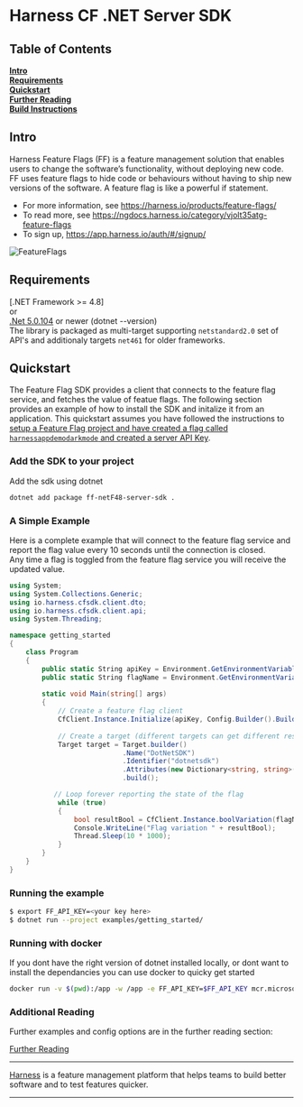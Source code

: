 Harness CF .NET Server SDK
========================

## Table of Contents
**[Intro](#Intro)**<br>
**[Requirements](#Requirements)**<br>
**[Quickstart](#Quickstart)**<br>
**[Further Reading](docs/further_reading.md)**<br>
**[Build Instructions](docs/build.md)**<br>


## Intro

Harness Feature Flags (FF) is a feature management solution that enables users to change the software’s functionality, without deploying new code. FF uses feature flags to hide code or behaviours without having to ship new versions of the software. A feature flag is like a powerful if statement.
* For more information, see https://harness.io/products/feature-flags/
* To read more, see https://ngdocs.harness.io/category/vjolt35atg-feature-flags
* To sign up, https://app.harness.io/auth/#/signup/

![FeatureFlags](https://github.com/harness/ff-python-server-sdk/raw/main/docs/images/ff-gui.png)

## Requirements
[.NET Framework >= 4.8]<br> 
or<br>
[.Net 5.0.104](https://docs.microsoft.com/en-us/nuget/quickstart/install-and-use-a-package-using-the-dotnet-cli) or newer (dotnet --version)<br>
The library is packaged as multi-target supporting `netstandard2.0` set of API's and additionaly targets `net461` for older frameworks.


## Quickstart
The Feature Flag SDK provides a client that connects to the feature flag service, and fetches the value
of featue flags.   The following section provides an example of how to install the SDK and initalize it from
an application.
This quickstart assumes you have followed the instructions to [setup a Feature Flag project and have created a flag called `harnessappdemodarkmode` and created a server API Key](https://ngdocs.harness.io/article/1j7pdkqh7j-create-a-feature-flag#step_1_create_a_project).


### Add the SDK to your project
Add the sdk using dotnet
```bash
dotnet add package ff-netF48-server-sdk .
```

### A Simple Example
Here is a complete example that will connect to the feature flag service and report the flag value every 10 seconds until the connection is closed.  
Any time a flag is toggled from the feature flag service you will receive the updated value.

```c#
using System;
using System.Collections.Generic;
using io.harness.cfsdk.client.dto;
using io.harness.cfsdk.client.api;
using System.Threading;

namespace getting_started
{
    class Program
    {
        public static String apiKey = Environment.GetEnvironmentVariable("FF_API_KEY");
        public static String flagName = Environment.GetEnvironmentVariable("FF_FLAG_NAME") is string v && v.Length > 0 ? v : "harnessappdemodarkmode";
        
        static void Main(string[] args)
        {
            // Create a feature flag client
            CfClient.Instance.Initialize(apiKey, Config.Builder().Build());
            
            // Create a target (different targets can get different results based on rules)
            Target target = Target.builder()
                            .Name("DotNetSDK") 
                            .Identifier("dotnetsdk")
                            .Attributes(new Dictionary<string, string>(){{"location", "emea"}})
                            .build();

           // Loop forever reporting the state of the flag
            while (true)
            {
                bool resultBool = CfClient.Instance.boolVariation(flagName, target, false);
                Console.WriteLine("Flag variation " + resultBool);
                Thread.Sleep(10 * 1000);
            }
        }
    }
}

```

### Running the example

```bash
$ export FF_API_KEY=<your key here>
$ dotnet run --project examples/getting_started/
```

### Running with docker
If you dont have the right version of dotnet installed locally, or dont want to install the dependancies you can
use docker to quicky get started

```bash
docker run -v $(pwd):/app -w /app -e FF_API_KEY=$FF_API_KEY mcr.microsoft.com/dotnet/sdk:5.0 dotnet run --project examples/getting_started/
```

### Additional Reading

Further examples and config options are in the further reading section:

[Further Reading](docs/further_reading.md)


-------------------------
[Harness](https://www.harness.io/) is a feature management platform that helps teams to build better software and to
test features quicker.

-------------------------
